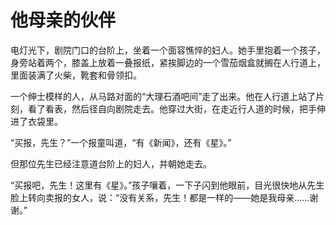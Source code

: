 # 他母亲的伙伴

电灯光下，剧院门口的台阶上，坐着一个面容憔悴的妇人。她手里抱着一个孩子，身旁站着两个，膝盖上放着一叠报纸，紧挨脚边的一个雪茄烟盒就搁在人行道上，里面装满了火柴，靴套和骨领扣。 

一个绅士模样的人，从马路对面的“大理石酒吧间”走了出来。他在人行道上站了片刻，看了看表，然后径自向剧院走去。他穿过大街，在走近行人道的时候，把手伸进了衣袋里。 

“买报，先生？”一个报童叫道，“有《新闻》，还有《星》。” 

但那位先生已经注意道台阶上的妇人，并朝她走去。 

“买报吧，先生！这里有《星》。”孩子嚷着，一下子闪到他眼前，目光很快地从先生脸上转向卖报的女人，说：“没有关系，先生！都是一样的——她是我母亲……谢谢。”
 